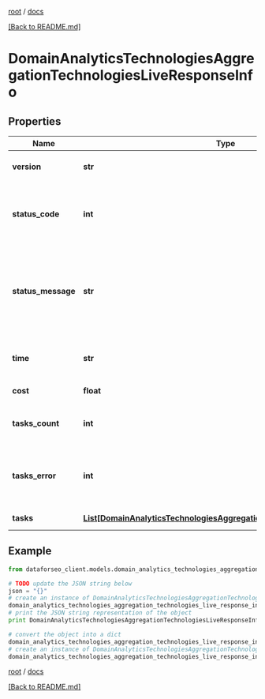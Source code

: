 [root](./../ "root") / [docs](./ "docs")

[[Back to README.md]](./../README.md "[Back to README.md]")

# DomainAnalyticsTechnologiesAggregationTechnologiesLiveResponseInfo

## Properties

Name | Type | Description | Notes
------------ | ------------- | ------------- | -------------
**version** | **str** | the current version of the API | [optional]
**status_code** | **int** | general status code you can find the full list of the response codes here | [optional]
**status_message** | **str** | general informational message you can find the full list of general informational messages here | [optional]
**time** | **str** | total execution time, seconds | [optional]
**cost** | **float** | total tasks cost, USD | [optional]
**tasks_count** | **int** | the number of tasks in the tasks array | [optional]
**tasks_error** | **int** | the number of tasks in the tasks array returned with an error | [optional]
**tasks** | [**List[DomainAnalyticsTechnologiesAggregationTechnologiesLiveTaskInfo]**](DomainAnalyticsTechnologiesAggregationTechnologiesLiveTaskInfo.md) | array of tasks | [optional]

## Example

```python
from dataforseo_client.models.domain_analytics_technologies_aggregation_technologies_live_response_info import DomainAnalyticsTechnologiesAggregationTechnologiesLiveResponseInfo

# TODO update the JSON string below
json = "{}"
# create an instance of DomainAnalyticsTechnologiesAggregationTechnologiesLiveResponseInfo from a JSON string
domain_analytics_technologies_aggregation_technologies_live_response_info_instance = DomainAnalyticsTechnologiesAggregationTechnologiesLiveResponseInfo.from_json(json)
# print the JSON string representation of the object
print DomainAnalyticsTechnologiesAggregationTechnologiesLiveResponseInfo.to_json()

# convert the object into a dict
domain_analytics_technologies_aggregation_technologies_live_response_info_dict = domain_analytics_technologies_aggregation_technologies_live_response_info_instance.to_dict()
# create an instance of DomainAnalyticsTechnologiesAggregationTechnologiesLiveResponseInfo from a dict
domain_analytics_technologies_aggregation_technologies_live_response_info_form_dict = domain_analytics_technologies_aggregation_technologies_live_response_info.from_dict(domain_analytics_technologies_aggregation_technologies_live_response_info_dict)
```

  

[root](./../ "root") / [docs](./ "docs")

[[Back to README.md]](./../README.md "[Back to README.md]")